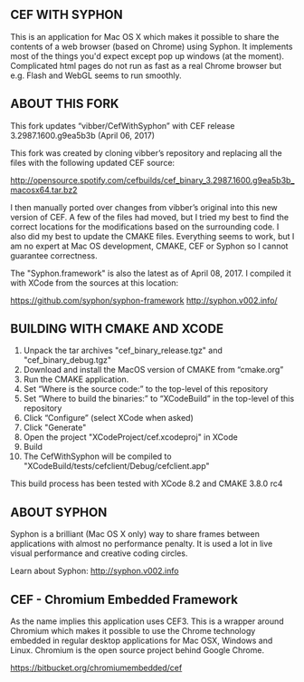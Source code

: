 CEF WITH SYPHON
---------------

This is an application for Mac OS X which makes it possible to share the contents of a web browser
(based on Chrome) using Syphon. It implements most of the things you'd expect except pop up windows
(at the moment). Complicated html pages do not run as fast as a real Chrome browser but e.g. Flash
and WebGL seems to run smoothly.

ABOUT THIS FORK
---------------

This fork updates “vibber/CefWithSyphon” with CEF release 3.2987.1600.g9ea5b3b (April 06, 2017)

This fork was created by cloning vibber’s repository and replacing all the files with the following
updated CEF source:

http://opensource.spotify.com/cefbuilds/cef_binary_3.2987.1600.g9ea5b3b_macosx64.tar.bz2

I then manually ported over changes from vibber’s original into this new version of CEF. A few of
the files had moved, but I tried my best to find the correct locations for the modifications based on
the surrounding code. I also did my best to update the CMAKE files. Everything seems to work, but
I am no expert at Mac OS development, CMAKE, CEF or Syphon so I cannot guarantee correctness.

The "Syphon.framework" is also the latest as of April 08, 2017. I compiled it with XCode
from the sources at this location:

https://github.com/syphon/syphon-framework
http://syphon.v002.info/

BUILDING WITH CMAKE AND XCODE
-----------------------------

1. Unpack the tar archives "cef_binary_release.tgz" and "cef_binary_debug.tgz"
2. Download and install the MacOS version of CMAKE from “cmake.org”
3. Run the CMAKE application.
4. Set “Where is the source code:” to the top-level of this repository
5. Set “Where to build the binaries:” to “XCodeBuild” in the top-level of this repository
6. Click “Configure” (select XCode when asked)
7. Click "Generate"
8. Open the project "XCodeProject/cef.xcodeproj" in XCode
9. Build
10. The CefWithSyphon will be compiled to "XCodeBuild/tests/cefclient/Debug/cefclient.app"

This build process has been tested with XCode 8.2 and CMAKE 3.8.0 rc4

ABOUT SYPHON
------------

Syphon is a brilliant (Mac OS X only) way to share frames between applications with almost no performance penalty. It is used a lot in live visual performance and creative coding circles.

Learn about Syphon: http://syphon.v002.info

CEF - Chromium Embedded Framework
---------------------------------

As the name implies this application uses CEF3. This is a wrapper around Chromium which makes it possible to use the Chrome technology embedded in regular desktop applications for Mac OSX, Windows and Linux. Chromium is the open source project behind Google Chrome.

https://bitbucket.org/chromiumembedded/cef
